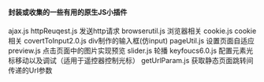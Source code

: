 #### 封装或收集的一些有用的原生JS小插件
ajax.js httpReuqest.js 发送http请求
browserutil.js 浏览器相关
cookie.js cookie相关
covertToInput2.0.js div制作的输入框(仿input)
pageUtil.js 设置页面自适应
preview.js 点击页面中的图片实现预览
slider.js 轮播
keyfoucs6.0.js 配置元素光标移动以及调试（适用于遥控器控制光标）
getUrlParam.js 获取静态页面跳转间传递的Url参数